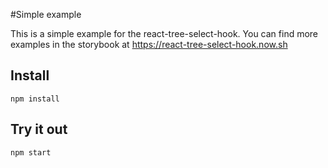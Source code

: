 #Simple example

This is a simple example for the react-tree-select-hook. You can find more examples in the storybook at https://react-tree-select-hook.now.sh

## Install
```
npm install
```

## Try it out
```
npm start
```
